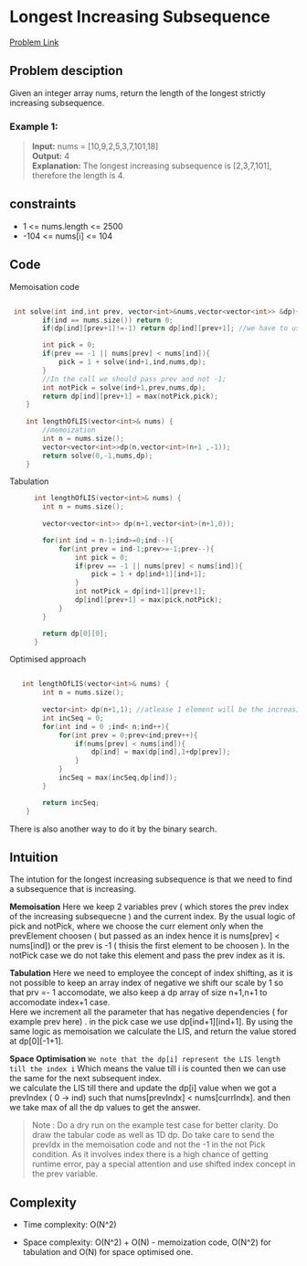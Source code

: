 # Longest Increasing Subsequence
[Problem Link](https://leetcode.com/problems/longest-increasing-subsequence/)

## Problem desciption 
Given an integer array nums, return the length of the longest strictly increasing 
subsequence.

### Example 1:
> 
> **Input:** nums = [10,9,2,5,3,7,101,18]<br>
> **Output:** 4<br>
> **Explanation:** The longest increasing subsequence is [2,3,7,101], therefore the length is 4.
> 

## constraints
* 1 <= nums.length <= 2500
* -104 <= nums[i] <= 104

## Code

Memoisation code

```cpp

 int solve(int ind,int prev, vector<int>&nums,vector<vector<int>> &dp){
        if(ind == nums.size()) return 0;
        if(dp[ind][prev+1]!=-1) return dp[ind][prev+1]; //we have to use prev+1 as we cannot use -1 in the index.

        int pick = 0;
        if(prev == -1 || nums[prev] < nums[ind]){
            pick = 1 + solve(ind+1,ind,nums,dp);
        }
        //In the call we should pass prev and not -1;
        int notPick = solve(ind+1,prev,nums,dp);
        return dp[ind][prev+1] = max(notPick,pick);
    }
    
    int lengthOfLIS(vector<int>& nums) {
        //memoization 
        int n = nums.size();
        vector<vector<int>>dp(n,vector<int>(n+1 ,-1));
        return solve(0,-1,nums,dp);
    }

```
Tabulation
```cpp
      int lengthOfLIS(vector<int>& nums) {
        int n = nums.size(); 
        
        vector<vector<int>> dp(n+1,vector<int>(n+1,0));

        for(int ind = n-1;ind>=0;ind--){
            for(int prev = ind-1;prev>=-1;prev--){
                int pick = 0;
                if(prev == -1 || nums[prev] < nums[ind]){
                    pick = 1 + dp[ind+1][ind+1];
                }
                int notPick = dp[ind+1][prev+1];
                dp[ind][prev+1] = max(pick,notPick);
            }
        }

        return dp[0][0];
      }

```

Optimised approach 
```cpp

   int lengthOfLIS(vector<int>& nums) {
        int n = nums.size();
       
        vector<int> dp(n+1,1); //atlease 1 element will be the increasing sequence
        int incSeq = 0;
        for(int ind = 0 ;ind< n;ind++){
            for(int prev = 0;prev<ind;prev++){
                if(nums[prev] < nums[ind]){
                    dp[ind] = max(dp[ind],1+dp[prev]);
                }
            }
            incSeq = max(incSeq,dp[ind]);
        }

        return incSeq;
    }

```

There is also another way to do it by the binary search. 

## Intuition
The intution for the longest increasing subsequence is that we need to find a subsequence that is increasing.

**Memoisation**
Here we keep 2 variables prev ( which stores the prev index of the increasing subsequecne ) and the current index. 
By the usual logic of pick and notPick, where we choose the curr element only when the prevElement choosen ( but passed as an index hence it is nums[prev] < nums[ind]) or the prev is -1 ( thisis the first element to be choosen ).
In the notPick case we do not take this element and pass the prev index as it is.


**Tabulation**
Here we need to employee the concept of index shifting, as it is not possible to keep an array index of negative we shift our scale by 1 so that prv =- 1 accomodate, we also keep a dp array of size n+1,n+1 to accomodate index+1 case.<br>
Here we increment all the parameter that has negative dependencies ( for example prev here) . in the pick case we use dp[ind+1][ind+1].
By using the same logic as memoisation we calculate the LIS, and return the value stored at dp[0][-1+1].


**Space Optimisation**
```We note that the dp[i] represent the LIS length till the index i```
Which means the value till i is counted then we can use the same for the next subsequent index.<br>
we calculate the LIS till there and update the dp[i] value when we got a prevIndex ( 0 -> ind) such that nums[prevIndx] < nums[currIndx]. and then we take max of all the dp values to get the answer. 

> Note : Do a dry run on the example test case for better clarity. Do draw the tabular code as well as 1D dp.
> Do take care to send the prevIdx in the memoisation code and not the -1 in the not Pick condition.
> As it involves index there is a high chance of getting runtime error, pay a special attention and use shifted index concept in the prev variable. 


## Complexity
- Time complexity: O(N^2)


- Space complexity: O(N^2) + O(N) - memoization code, O(N^2) for tabulation and O(N) for space optimised one.
